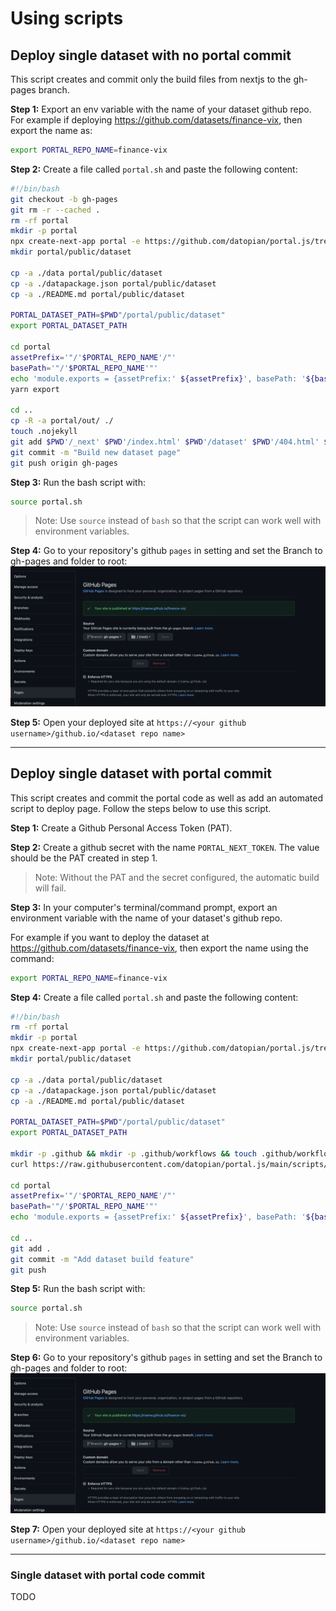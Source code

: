 # Using scripts

## Deploy single dataset with no portal commit
This script creates and commit only the build files from nextjs to the gh-pages branch. 

**Step 1:** Export an env variable with the name of your dataset github repo.
For example if deploying https://github.com/datasets/finance-vix, then export the name as:
```bash
export PORTAL_REPO_NAME=finance-vix
```

**Step 2:** Create a file called `portal.sh` and paste the following content:
```bash
#!/bin/bash
git checkout -b gh-pages
git rm -r --cached . 
rm -rf portal
mkdir -p portal
npx create-next-app portal -e https://github.com/datopian/portal.js/tree/main/examples/dataset-frictionless 
mkdir portal/public/dataset

cp -a ./data portal/public/dataset
cp -a ./datapackage.json portal/public/dataset
cp -a ./README.md portal/public/dataset

PORTAL_DATASET_PATH=$PWD"/portal/public/dataset"
export PORTAL_DATASET_PATH

cd portal
assetPrefix='"/'$PORTAL_REPO_NAME'/"'
basePath='"/'$PORTAL_REPO_NAME'"'
echo 'module.exports = {assetPrefix:' ${assetPrefix}', basePath: '${basePath}' }' > next.config.js ## This ensures css and public folder works
yarn export

cd ..
cp -R -a portal/out/ ./
touch .nojekyll
git add $PWD'/_next' $PWD'/index.html' $PWD'/dataset' $PWD'/404.html' $PWD'/.nojekyll' $PWD'/favicon.ico'
git commit -m "Build new dataset page"
git push origin gh-pages
```
**Step 3:** Run the bash script with:
```bash
source portal.sh
```
> Note: Use `source` instead of `bash` so that the script can work well with environment variables. 

**Step 4:**
Go to your repository's github `pages` in setting and set the Branch to gh-pages and folder to root:
<img src='./assets/sdnocommit.png' />

**Step 5:**
Open your deployed site at `https://<your github username>/github.io/<dataset repo name>`

____

## Deploy single dataset with portal commit
This script creates and commit the portal code as well as add an automated script to deploy page. Follow the steps below to use this script. 

**Step 1:** Create a Github Personal Access Token (PAT).

**Step 2:** Create a github secret with the name `PORTAL_NEXT_TOKEN`. The value should be the PAT created in step 1.

> Note: Without the PAT and the secret configured, the automatic build will fail. 

**Step 3:** In your computer's terminal/command prompt, export an environment variable with the name of your dataset's github repo.

For example if you want to deploy the dataset at https://github.com/datasets/finance-vix, then export the name using the command:
```bash
export PORTAL_REPO_NAME=finance-vix
```

**Step 4:** Create a file called `portal.sh` and paste the following content:
```bash
#!/bin/bash
rm -rf portal
mkdir -p portal
npx create-next-app portal -e https://github.com/datopian/portal.js/tree/main/examples/dataset-frictionless 
mkdir portal/public/dataset

cp -a ./data portal/public/dataset
cp -a ./datapackage.json portal/public/dataset
cp -a ./README.md portal/public/dataset

PORTAL_DATASET_PATH=$PWD"/portal/public/dataset"
export PORTAL_DATASET_PATH

mkdir -p .github && mkdir -p .github/workflows && touch .github/workflows/main.yml
curl https://raw.githubusercontent.com/datopian/portal.js/main/scripts/gh-page-builder-action.yml > .github/workflows/main.yml

cd portal
assetPrefix='"/'$PORTAL_REPO_NAME'/"'
basePath='"/'$PORTAL_REPO_NAME'"'
echo 'module.exports = {assetPrefix:' ${assetPrefix}', basePath: '${basePath}' }' > next.config.js ## This ensures css and public folder works

cd ..
git add .
git commit -m "Add dataset build feature"
git push 

```
**Step 5:** Run the bash script with:
```bash
source portal.sh
```
> Note: Use `source` instead of `bash` so that the script can work well with environment variables. 

**Step 6:**
Go to your repository's github `pages` in setting and set the Branch to gh-pages and folder to root:
<img src='./assets/sdnocommit.png' />

**Step 7:**
Open your deployed site at `https://<your github username>/github.io/<dataset repo name>`

____
### Single dataset with portal code commit
TODO

